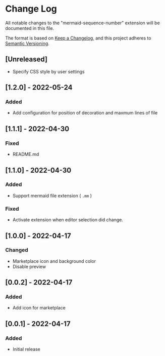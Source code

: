 # Change Log

All notable changes to the "mermaid-sequence-number" extension will be documented in this file.

The format is based on [Keep a Changelog](https://keepachangelog.com/en/1.0.0/),
and this project adheres to [Semantic Versioning](https://semver.org/spec/v2.0.0.html).

## [Unreleased]

- Specify CSS style by user settings

## [1.2.0] - 2022-05-24

### Added

- Add configuration for position of decoration and maxmum lines of file

## [1.1.1] - 2022-04-30

### Fixed

- README.md

## [1.1.0] - 2022-04-30

### Added

- Support mermaid file extension ( `.mm` )

### Fixed

- Activate extension when editor selection did change.

## [1.0.0] - 2022-04-17

### Changed

- Marketplace icon and background color
- Disable preview

## [0.0.2] - 2022-04-17

### Added

- Add icon for marketplace

## [0.0.1] - 2022-04-17

### Added

- Initial release
